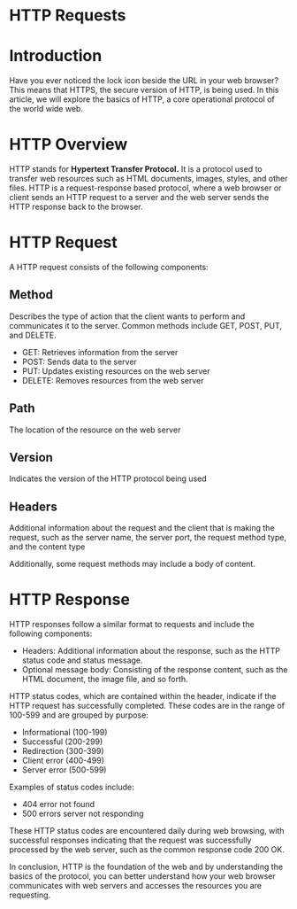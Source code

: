 # HTTP Requests

# Introduction

Have you ever noticed the lock icon beside the URL in your web browser? This means that HTTPS, the secure version of HTTP, is being used. In this article, we will explore the basics of HTTP, a core operational protocol of the world wide web.

# HTTP Overview

HTTP stands for **Hypertext Transfer Protocol.** It is a protocol used to transfer web resources such as HTML documents, images, styles, and other files. HTTP is a request-response based protocol, where a web browser or client sends an HTTP request to a server and the web server sends the HTTP response back to the browser.

# HTTP Request

A HTTP request consists of the following components:

## Method

Describes the type of action that the client wants to perform and communicates it to the server. Common methods include GET, POST, PUT, and DELETE.

- GET: Retrieves information from the server
- POST: Sends data to the server
- PUT: Updates existing resources on the web server
- DELETE: Removes resources from the web server

## Path

The location of the resource on the web server

## Version

Indicates the version of the HTTP protocol being used

## Headers

Additional information about the request and the client that is making the request, such as the server name, the server port, the request method type, and the content type

Additionally, some request methods may include a body of content.

# HTTP Response

HTTP responses follow a similar format to requests and include the following components:

- Headers: Additional information about the response, such as the HTTP status code and status message.
- Optional message body: Consisting of the response content, such as the HTML document, the image file, and so forth.

HTTP status codes, which are contained within the header, indicate if the HTTP request has successfully completed. These codes are in the range of 100-599 and are grouped by purpose:

- Informational (100-199)
- Successful (200-299)
- Redirection (300-399)
- Client error (400-499)
- Server error (500-599)

Examples of status codes include:

- 404 error not found
- 500 errors server not responding

These HTTP status codes are encountered daily during web browsing, with successful responses indicating that the request was successfully processed by the web server, such as the common response code 200 OK.

In conclusion, HTTP is the foundation of the web and by understanding the basics of the protocol, you can better understand how your web browser communicates with web servers and accesses the resources you are requesting.